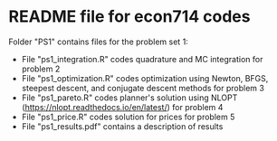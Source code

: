 # README file for econ714 codes

Folder "PS1" contains files for the problem set 1:

- File "ps1_integration.R" codes quadrature and MC integration for problem 2
- File "ps1_optimization.R" codes optimization using Newton, BFGS, steepest descent, and conjugate descent methods for problem 3
- File "ps1_pareto.R" codes planner's solution using NLOPT (https://nlopt.readthedocs.io/en/latest/) for problem 4
- File "ps1_price.R" codes solution for prices for problem 5
- File "ps1_results.pdf" contains a description of results
